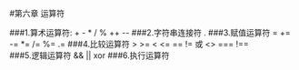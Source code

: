 #第六章 运算符    

###1.算术运算符: + - * / % ++ --
###2.字符串连接符 .
###3.赋值运算符 = += -= *= /= %= .=
###4.比较运算符 > >= < <= == != 或 <> === !==     
###5.逻辑运算符 && || xor
###6.执行运算符 